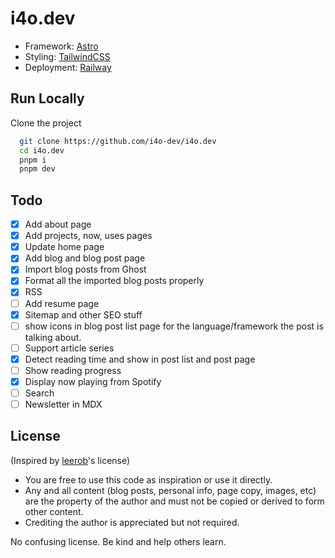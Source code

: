 # i4o.dev

-   Framework: [Astro](https://astro.build/)
-   Styling: [TailwindCSS](https://tailwindcss.com/)
-   Deployment: [Railway](https://vercel.com/)

## Run Locally

Clone the project

```bash
  git clone https://github.com/i4o-dev/i4o.dev
  cd i4o.dev
  pnpm i
  pnpm dev
```

## Todo

-   [x] Add about page
-   [x] Add projects, now, uses pages
-   [x] Update home page
-   [x] Add blog and blog post page
-   [x] Import blog posts from Ghost
-   [x] Format all the imported blog posts properly
-   [x] RSS
-   [ ] Add resume page
-   [x] Sitemap and other SEO stuff
-   [ ] show icons in blog post list page for the language/framework the post is talking about.
-   [ ] Support article series
-   [x] Detect reading time and show in post list and post page
-   [ ] Show reading progress
-   [x] Display now playing from Spotify
-   [ ] Search
-   [ ] Newsletter in MDX

## License

(Inspired by [leerob](https://github.com/leerob/leerob.io/blob/main/LICENSE.txt)'s license)

-   You are free to use this code as inspiration or use it directly.
-   Any and all content (blog posts, personal info, page copy, images, etc) are the property of the author and must not be copied or derived to form other content.
-   Crediting the author is appreciated but not required.

No confusing license. Be kind and help others learn.
